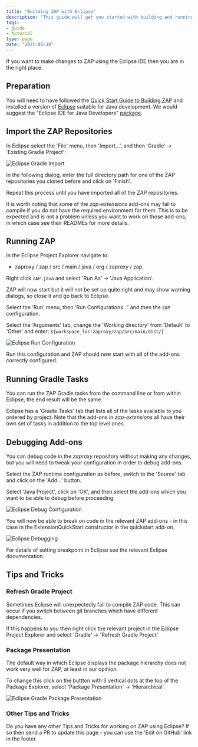 ```yaml
---
title: "Building ZAP with Eclipse"
description: "This guide will get you started with building and running ZAP in the Eclipse IDE."
tags: 
- guide
- tutorial
type: page
date: "2021-03-18"
---
```


If you want to make changes to ZAP using the Eclipse IDE then you are in the right place.

## Preparation
You will need to have followed the [Quick Start Guide to Building ZAP](../quick-start-build/) and installed a version of [Eclipse](https://www.eclipse.org/) suitable for Java development. We would suggest the "Eclipse IDE for Java Developers" [package](https://www.eclipse.org/downloads/packages/).

## Import the ZAP Repositories
In Eclipse select the 'File' menu, then 'Import...', and then 'Gradle' &#8594; 'Existing Gradle Project':

![Eclipse Gradle Import](/img/docs/developer/eclipse-import.png)

In the following dialog, enter the full directory path for one of the ZAP repositories you cloned before and click on 'Finish'.

Repeat this process until you have imported all of the ZAP repositories.

It is worth noting that some of the _zap-extensions_ add-ons may fail to compile if you do not have the required environment for them. This is to be expected and is not a problem unless you want to work on those add-ons, in which case see their READMEs for more details.

## Running ZAP
In the Eclipse Project Explorer navigate to:
* zaproxy / zap / src / main / java / org / zaproxy / zap

Right click `ZAP.java` and select 'Run As' &#8594; 'Java Application'.

ZAP will now start but it will not be set up quite right and may show warning dialogs, so close it and go back to Eclipse.

Select the 'Run' menu, then 'Run Configurations...' and then the `ZAP` configuration.

Select the 'Arguments' tab, change the 'Working directory' from 'Default' to 'Other' and enter: `${workspace_loc:zaproxy/zap/src/main/dist/}`

![Eclipse Run Configuration](/img/docs/developer/eclipse-config-run.png)

Run this configuration and ZAP should now start with all of the add-ons correctly configured.

## Running Gradle Tasks
You can run the ZAP Gradle tasks from the command line or from within Eclipse, the end result will be the same.

Eclipse has a 'Gradle Tasks' tab that lists all of the tasks available to you ordered by project. 
Note that the add-ons in _zap-extensions_ all have their own set of tasks in addition to the top level ones.

## Debugging Add-ons
You can debug code in the _zaproxy_ repository without making any changes, but you will need to tweak your configuration in order to debug add-ons.

Select the ZAP runtime configuration as before, switch to the 'Source' tab and click on the 'Add...' button.

Select 'Java Project', click on 'OK', and then select the add-ons which you want to be able to debug before proceeding.

![Eclipse Debug Configuration](/img/docs/developer/eclipse-config-debug.png)

You will now be able to break on code in the relevant ZAP add-ons - in this case in the ExtensionQuickStart constructor in the quickstart add-on.

![Eclipse Debugging](/img/docs/developer/eclipse-debug.png)

For details of setting breakpoint in Eclipse see the relevant Eclipse documentation.

## Tips and Tricks

### Refresh Gradle Project

Sometimes Eclipse will unexpectedly fail to compile ZAP code. This can occur if you switch between git branches which have different dependencies.

If this happens to you then right click the relevant project in the Eclipse Project Explorer and select 'Gradle' &#8594; 'Refresh Gradle Project'

### Package Presentation

The default way in which Eclipse displays the package hierarchy does not work very well for ZAP, at least in our opinion.

To change this click on the buttton with 3 vertical dots at the top of the Package Explorer, select 'Package Presentation' &#8594; 'Hierarchical'.

![Eclipse Gradle Package Presentation](/img/docs/developer/eclipse-package.png)

### Other Tips and Tricks

Do you have any other Tips and Tricks for working on ZAP using Eclipse? If so then send a PR to update this page - you can use the 'Edit on GitHub' link in the footer.
